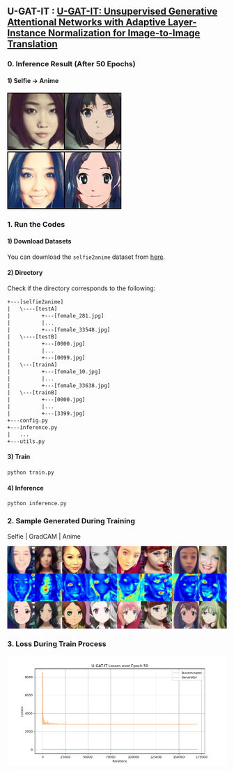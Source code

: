 ## U-GAT-IT : [U-GAT-IT: Unsupervised Generative Attentional Networks with Adaptive Layer-Instance Normalization for Image-to-Image Translation](https://arxiv.org/abs/1611.07004)

### 0. Inference Result (After 50 Epochs)
#### 1) Selfie -> Anime
<img src = './results/inference/U-GAT-IT_Selfie2Anime_Results_042.png'>
<img src = './results/inference/U-GAT-IT_Selfie2Anime_Results_100.png'>

### 1. Run the Codes
#### 1) Download Datasets
You can download the `selfie2anime` dataset from [here](https://drive.google.com/file/d/1xOWj1UVgp6NKMT3HbPhBbtq2A4EDkghF/view).

#### 2) Directory
Check if the directory corresponds to the following:
```
+---[selfie2anime]
|   \----[testA]
|          +---[female_281.jpg]
|          |...
|          +---[female_33548.jpg]
|   \----[testB]
|          +---[0000.jpg]
|          |...
|          +---[0099.jpg]
|   \---[trainA]
|          +---[female_10.jpg]
|          |...
|          +---[female_33638.jpg]
|   \---[trainB]
|          +---[0000.jpg]
|          |...
|          +---[3399.jpg]
+---config.py
+---inference.py
|   ...
+---utils.py
```
#### 3) Train
```
python train.py
```
#### 4) Inference
```
python inference.py
```

### 2. Sample Generated During Training
Selfie | GradCAM | Anime

<img src = './results/samples/U-GAT-IT_Samples_Epoch_049.png'>

### 3. Loss During Train Process
<img src = './results/plots/U-GAT-IT_Losses_Epoch_50.png'>
